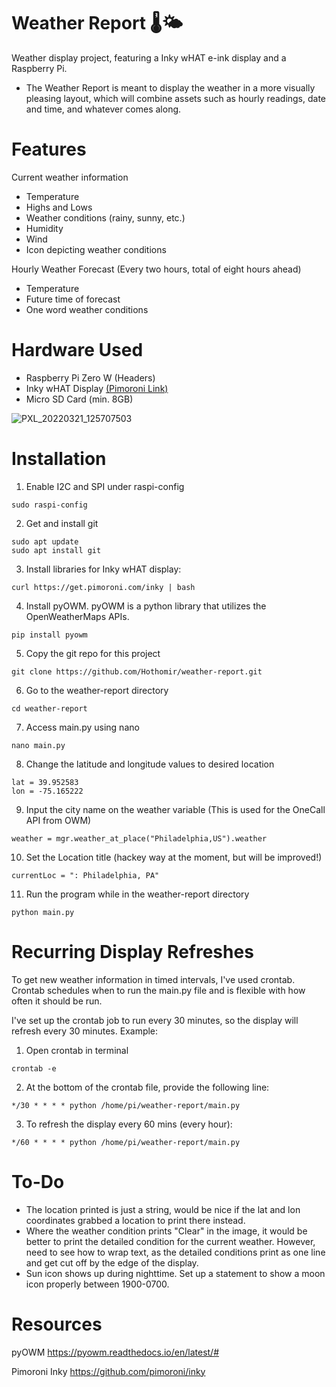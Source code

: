 # Weather Report 🌡️🌤️

Weather display project, featuring a Inky wHAT e-ink display and a Raspberry Pi.
- The Weather Report is meant to display the weather in a more visually pleasing layout, which will combine assets such as hourly readings, date and time, and whatever comes along.

# Features
Current weather information
- Temperature
- Highs and Lows
- Weather conditions (rainy, sunny, etc.)
- Humidity
- Wind
- Icon depicting weather conditions

Hourly Weather Forecast (Every two hours, total of eight hours ahead)
- Temperature
- Future time of forecast
- One word weather conditions 

# Hardware Used
- Raspberry Pi Zero W (Headers)
- Inky wHAT Display [(Pimoroni Link)](https://shop.pimoroni.com/products/inky-what?variant=21441988558931)
- Micro SD Card (min. 8GB)

![PXL_20220321_125707503](https://user-images.githubusercontent.com/10063060/159292479-1cd7e692-8db8-45ff-85c0-00bccddefe3d.jpg)

# Installation
1. Enable I2C and SPI under raspi-config
```
sudo raspi-config
```
2. Get and install git
```
sudo apt update
sudo apt install git
```
3. Install libraries for Inky wHAT display:
```
curl https://get.pimoroni.com/inky | bash
```
4. Install pyOWM. pyOWM is a python library that utilizes the OpenWeatherMaps APIs.
```
pip install pyowm
```
5. Copy the git repo for this project
```
git clone https://github.com/Hothomir/weather-report.git
```
6. Go to the weather-report directory
```
cd weather-report
```
7. Access main.py using nano
```
nano main.py
```
8. Change the latitude and longitude values to desired location
```
lat = 39.952583
lon = -75.165222
```
9. Input the city name on the weather variable (This is used for the OneCall API from OWM)
```
weather = mgr.weather_at_place("Philadelphia,US").weather
```
10. Set the Location title (hackey way at the moment, but will be improved!)
```
currentLoc = ": Philadelphia, PA"
```
11. Run the program while in the weather-report directory
```
python main.py
```
# Recurring Display Refreshes
To get new weather information in timed intervals, I've used crontab. Crontab schedules when to run the main.py file and is flexible with how often it should be run.

I've set up the crontab job to run every 30 minutes, so the display will refresh every 30 minutes. Example:
1. Open crontab in terminal
```
crontab -e
```
2. At the bottom of the crontab file, provide the following line:
```
*/30 * * * * python /home/pi/weather-report/main.py
```
3. To refresh the display every 60 mins (every hour):
```
*/60 * * * * python /home/pi/weather-report/main.py
```

# To-Do
- The location printed is just a string, would be nice if the lat and lon coordinates grabbed a location to print there instead.
- Where the weather condition prints "Clear" in the image, it would be better to print the detailed condition for the current weather. However, need to see how to wrap text, as the detailed conditions print as one line and get cut off by the edge of the display.
- Sun icon shows up during nighttime. Set up a statement to show a moon icon properly between 1900-0700.

# Resources

pyOWM
https://pyowm.readthedocs.io/en/latest/#

Pimoroni Inky
https://github.com/pimoroni/inky
